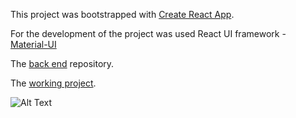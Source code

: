 This project was bootstrapped with [Create React App](https://github.com/facebook/create-react-app).

For the development of the project was used React UI framework - [Material-UI](https://material-ui.com/)


The [back end](https://github.com/iurybakov/getawr) repository.

The [working project](http://176.53.162.238:8080/getawr/).

![Alt Text](https://media.giphy.com/media/4blbK1tUxNkF5BonrV/giphy.gif)



